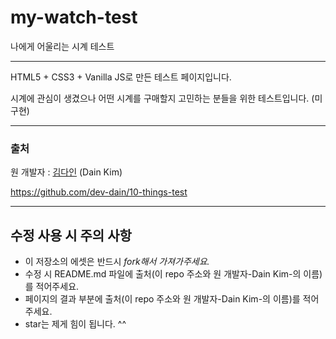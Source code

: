 # my-watch-test
나에게 어울리는 시계 테스트
- - -
HTML5 + CSS3 + Vanilla JS로 만든 테스트 페이지입니다.

시계에 관심이 생겼으나 어떤 시계를 구매할지 고민하는 분들을 위한 테스트입니다.
(미구현)

------

### 출처 ###

원 개발자 : [김다인](https://dev-dain.tistory.com) (Dain Kim)

https://github.com/dev-dain/10-things-test

- - -
## 수정 사용 시 주의 사항
- 이 저장소의 에셋은 반드시 *fork해서 가져가주세요.* 
- 수정 시 README.md 파일에 출처(이 repo 주소와 원 개발자-Dain Kim-의 이름)를 적어주세요.
- 페이지의 결과 부분에 출처(이 repo 주소와 원 개발자-Dain Kim-의 이름)를 적어주세요.
- star는 제게 힘이 됩니다. ^^
